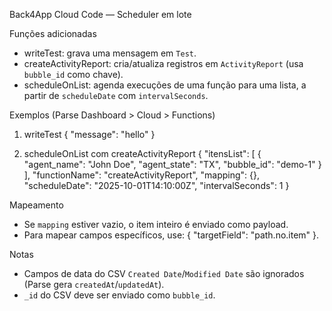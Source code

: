 Back4App Cloud Code — Scheduler em lote

Funções adicionadas
- writeTest: grava uma mensagem em `Test`.
- createActivityReport: cria/atualiza registros em `ActivityReport` (usa `bubble_id` como chave).
- scheduleOnList: agenda execuções de uma função para uma lista, a partir de `scheduleDate` com `intervalSeconds`.

Exemplos (Parse Dashboard > Cloud > Functions)
1) writeTest
{
  "message": "hello"
}

2) scheduleOnList com createActivityReport
{
  "itensList": [
    {
      "agent_name": "John Doe",
      "agent_state": "TX",
      "bubble_id": "demo-1"
    }
  ],
  "functionName": "createActivityReport",
  "mapping": {},
  "scheduleDate": "2025-10-01T14:10:00Z",
  "intervalSeconds": 1
}

Mapeamento
- Se `mapping` estiver vazio, o item inteiro é enviado como payload.
- Para mapear campos específicos, use: { "targetField": "path.no.item" }.

Notas
- Campos de data do CSV `Created Date`/`Modified Date` são ignorados (Parse gera `createdAt`/`updatedAt`).
- `_id` do CSV deve ser enviado como `bubble_id`.


